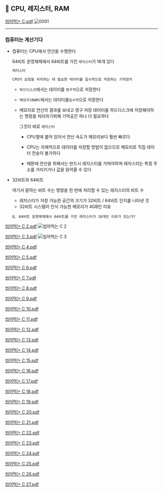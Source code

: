 
## 📌 CPU, 레지스터, RAM

[씹어먹는 C.pdf](https://github.com/Ejaeda/C_lang/files/8502450/C.pdf)
![0001](https://user-images.githubusercontent.com/87407504/163732171-37ccbe73-d151-4e6f-97ce-84588975984b.jpg)

-----

### 컴퓨터는 계산기다

- 컴퓨터는 CPU에서 연산을 수행한다

   64비트 운영체제에서  64비트를 가진 `레지스터`가 16개 있다
   
   ```.c
   레지스터
   
   CPU가 요청을 처리하는 데 필요한 데이터를 일시적으로 저장하는 기억장치
   ```
   
   - `하드디스크`에서는 데이터를 `영구적`으로 저장한다
   - `메모리(RAM)`에서는 데이터를`임시적`으로 저장한다
   - 메모리로 연산의 결과를 보내고 영구 저장 데이터를 하드디스크에 저장해야하는 명령을 처리하기위해 기억공간 하나 더 필요하다

      그것이 바로 `레지스터`
      
      - CPU옆에 붙어 있어서 연산 속도가 메모리보다 훨씬 빠르다

      - CPU는 자체적으로 데이터를 저장할 방법이 없으므로 메모리로 직접 데이터 전송이 불가하다

      - 때문에 연산을 위해서는 반드시 레지스터를 거쳐야하며 레지스터는 특정 주소를 가리키거나 값을 읽어올 수 있다


- 32비트와 64비트

   여기서 말하는 비트 수는 명령을 한 번에 처리할 수 있는 레지스터의 비트 수
   
   - 레지스터가 저장 가능한 공간의 크기가 32비트 / 64비트 인지를 나타낸 것
   - 32비트 시스템이 인식 가능한 메모리가 4GB인 이유

   ```.vim
   Q. 64비트 운영체제에서 64비트를 가진 레지스터가 16개인 이유가 있는가?
   ```
   
   
[씹어먹는 C 2.pdf](https://github.com/nawooo/C_lang/files/8678654/C.2.pdf)
![씹어먹는 C 2](https://user-images.githubusercontent.com/87407504/168067244-308ab3eb-e948-49e4-a8b3-6a52346c003f.jpg)

[씹어먹는 C 3.pdf](https://github.com/nawooo/C_lang/files/8678657/C.3.pdf)
![씹어먹는 C 3](https://user-images.githubusercontent.com/87407504/168067434-36799040-a3e2-47e5-9670-1ab865cedaec.jpg)

[씹어먹는 C 4.pdf](https://github.com/nawooo/C_lang/files/8678658/C.4.pdf)

[씹어먹는 C 5.pdf](https://github.com/nawooo/C_lang/files/8678659/C.5.pdf)

[씹어먹는 C 6.pdf](https://github.com/nawooo/C_lang/files/8678660/C.6.pdf)

[씹어먹는 C 7.pdf](https://github.com/nawooo/C_lang/files/8678661/C.7.pdf)

[씹어먹는 C 8.pdf](https://github.com/nawooo/C_lang/files/8678662/C.8.pdf)

[씹어먹는 C 9.pdf](https://github.com/nawooo/C_lang/files/8678663/C.9.pdf)

[씹어먹는 C 10.pdf](https://github.com/nawooo/C_lang/files/8678665/C.10.pdf)

[씹어먹는 C 11.pdf](https://github.com/nawooo/C_lang/files/8678670/C.11.pdf)

[씹어먹는 C 12.pdf](https://github.com/nawooo/C_lang/files/8678671/C.12.pdf)

[씹어먹는 C 13.pdf](https://github.com/nawooo/C_lang/files/8678673/C.13.pdf)

[씹어먹는 C 14.pdf](https://github.com/nawooo/C_lang/files/8678674/C.14.pdf)

[씹어먹는 C 15.pdf](https://github.com/nawooo/C_lang/files/8678675/C.15.pdf)

[씹어먹는 C 16.pdf](https://github.com/nawooo/C_lang/files/8678676/C.16.pdf)

[씹어먹는 C 17.pdf](https://github.com/nawooo/C_lang/files/8678677/C.17.pdf)

[씹어먹는 C 18.pdf](https://github.com/nawooo/C_lang/files/8678678/C.18.pdf)

[씹어먹는 C 19.pdf](https://github.com/nawooo/C_lang/files/8678680/C.19.pdf)

[씹어먹는 C 20.pdf](https://github.com/nawooo/C_lang/files/8678688/C.20.pdf)

[씹어먹는 C 21.pdf](https://github.com/nawooo/C_lang/files/8678690/C.21.pdf)

[씹어먹는 C 22.pdf](https://github.com/nawooo/C_lang/files/8678691/C.22.pdf)

[씹어먹는 C 23.pdf](https://github.com/nawooo/C_lang/files/8678692/C.23.pdf)

[씹어먹는 C 24.pdf](https://github.com/nawooo/C_lang/files/8678693/C.24.pdf)

[씹어먹는 C 25.pdf](https://github.com/nawooo/C_lang/files/8678696/C.25.pdf)

[씹어먹는 C 26.pdf](https://github.com/nawooo/C_lang/files/8678699/C.26.pdf)

[씹어먹는 C 27.pdf](https://github.com/nawooo/C_lang/files/8678700/C.27.pdf)


